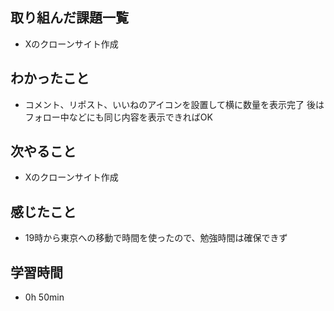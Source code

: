 ## 取り組んだ課題一覧
- Xのクローンサイト作成
## わかったこと
- コメント、リポスト、いいねのアイコンを設置して横に数量を表示完了
  後はフォロー中などにも同じ内容を表示できればOK
## 次やること
- Xのクローンサイト作成
## 感じたこと
- 19時から東京への移動で時間を使ったので、勉強時間は確保できず
## 学習時間
- 0h 50min